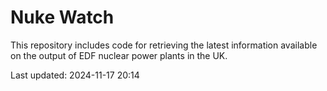 # Nuke Watch

This repository includes code for retrieving the latest information available on the output of EDF nuclear power plants in the UK.

Last updated: 2024-11-17 20:14